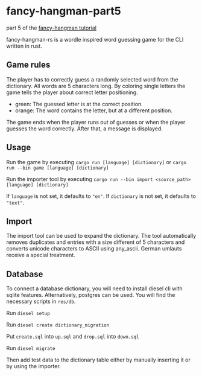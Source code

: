 # fancy-hangman-part5
part 5 of the [fancy-hangman tutorial](https://www.tohuwabohu.io/2022/06/building-a-cli-wordle-game-in-rust-part-5/)

fancy-hangman-rs is a wordle inspired word guessing game for the CLI written in rust.

## Game rules
The player has to correctly guess a randomly selected word from the dictionary. All words are 5 characters long. By coloring single letters the game tells the player about correct letter positioning.
* green: The guessed letter is at the correct position.
* orange: The word contains the letter, but at a different position.

The game ends when the player runs out of guesses or when the player guesses the word correctly. After that, a message is displayed.

## Usage

Run the game by executing `cargo run [language] [dictionary]` or `cargo run --bin game [language] [dictionary]`

Run the importer tool by executing `cargo run --bin import <source_path> [language] [dictionary]`

If `language` is not set, it defaults to `"en"`.
If `dictionary` is not set, it defaults to `"text"`.

## Import
The import tool can be used to expand the dictionary. The tool automatically removes duplicates and entries with a size different of 5 characters and converts unicode characters to ASCII using any_ascii. German umlauts receive a special treatment.

## Database
To connect a database dictionary, you will need to install diesel cli with sqlite features. Alternatively, postgres can be used. You will find the necessary scripts in `res/db`.

Run `diesel setup`

Run `diesel create dictionary_migration`

Put `create.sql` into `up.sql` and `drop.sql` into `down.sql`

Run `diesel migrate`

Then add test data to the dictionary table either by manually inserting it or by using the importer.
